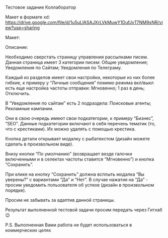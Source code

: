 Тестовое задание Коллаборатор

Макет в формате xd: https://drive.google.com/file/d/1u5uLlASAJXrLVkMuwY1DufJvT7NM9xNR/view?usp=sharing

Макет:


Описание:

Необходимо сверстать страницу управления рассылками писем. Данная страница имеет 3 категории писем:
Общие уведомления;
Уведомления по Сайтам;
Уведомления по Телеграму.

Каждый из разделов имеет свои настройки, некоторые из них более гибкие, к примеру у “Личные сообщения” помимо режима вкл/выкл есть еще настройка частоты отправки:
Мгновенно;
1 раз в день;
Отключить.

В “Уведомления по сайтам” есть 2 подраздела:
Поисковые агенты;
Рекламные кампании.

Они в свою очередь имеют свои подкатегории, к примеру “Бизнес”, “SEO”. Данные подкатегории включают в себя перечень тематик (то, что с крестиками). Их можно удалять с помощью крестика.

Кнопка детали открывает модалку с рыбатекстом (дизайн можете сделать в произвольном виде).

Внизу кнопки “По умолчанию” (возвращает везде галочки включенными и в селектах частоты ставится “Мгновенно”) и кнопка “Сохранить”.

При клике на кнопку “Сохранить”  должна всплыть модалка “Вы уверены?” с вариантами “Да” и “Нет”. В случае нажатия на “Да” - просим уведомить пользователя об успехе (дизайн в произвольном порядке).

Просим не забывать за адаптив данной страницы.


Результат выполненной тестовой задачи просим передать через Гитхаб 😉


P.S. Выполненная Вами работа не будет использоваться в коммерческих целях

